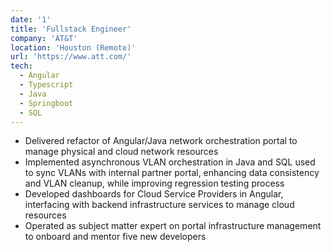 ```yaml
---
date: '1'
title: 'Fullstack Engineer'
company: 'AT&T'
location: 'Houston (Remote)'
url: 'https://www.att.com/'
tech:
  - Angular
  - Typescript
  - Java
  - Springboot
  - SQL
---
```


- Delivered refactor of Angular/Java network orchestration portal to manage physical and cloud network resources
- Implemented asynchronous VLAN orchestration in Java and SQL used to sync VLANs with internal partner portal, enhancing data consistency and VLAN cleanup, while improving regression testing process
- Developed dashboards for Cloud Service Providers in Angular, interfacing with backend infrastructure services to manage cloud resources
- Operated as subject matter expert on portal infrastructure management to onboard and mentor five new developers
